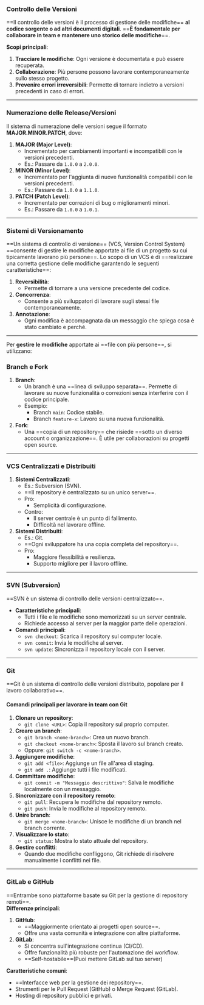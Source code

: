 ### **Controllo delle Versioni**

==Il controllo delle versioni è il processo di gestione delle modifiche== **al codice sorgente o ad altri documenti digitali**. ==**È fondamentale per collaborare in team e mantenere uno storico delle modifiche**==.

**Scopi principali**:

1. **Tracciare le modifiche**: Ogni versione è documentata e può essere recuperata.
2. **Collaborazione**: Più persone possono lavorare contemporaneamente sullo stesso progetto.
3. **Prevenire errori irreversibili**: Permette di tornare indietro a versioni precedenti in caso di errori.

---

### **Numerazione delle Release/Versioni**

Il sistema di numerazione delle versioni segue il formato **MAJOR.MINOR.PATCH**, dove:

1. **MAJOR (Major Level)**:
    - Incrementato per cambiamenti importanti e incompatibili con le versioni precedenti.
    - Es.: Passare da `1.0.0` a `2.0.0`.
2. **MINOR (Minor Level)**:
    - Incrementato per l'aggiunta di nuove funzionalità compatibili con le versioni precedenti.
    - Es.: Passare da `1.0.0` a `1.1.0`.
3. **PATCH (Patch Level)**:
    - Incrementato per correzioni di bug o miglioramenti minori.
    - Es.: Passare da `1.0.0` a `1.0.1`.

---

### **Sistemi di Versionamento**

==Un sistema di controllo di versione== (VCS, Version Control System) ==consente di gestire le modifiche apportate ai file di un progetto su cui tipicamente lavorano più persone==.
Lo scopo di un VCS è di ==realizzare una corretta gestione delle modifiche garantendo le seguenti caratteristiche==:

1. **Reversibilità**:
    - Permette di tornare a una versione precedente del codice.
2. **Concorrenza**:
    - Consente a più sviluppatori di lavorare sugli stessi file contemporaneamente.
3. **Annotazione**:
    - Ogni modifica è accompagnata da un messaggio che spiega cosa è stato cambiato e perché.

---

Per **gestire le modifiche** apportate ai ==file con più persone==, si utilizzano:
### **Branch e Fork**

1. **Branch**:
    - Un branch è una ==linea di sviluppo separata==. Permette di lavorare su nuove funzionalità o correzioni senza interferire con il codice principale.
    - Esempio:
        - Branch `main`: Codice stabile.
        - Branch `feature-x`: Lavoro su una nuova funzionalità.
2. **Fork**:
    - Una ==copia di un repository== che risiede ==sotto un diverso account o organizzazione==. È utile per collaborazioni su progetti open source.

---

### **VCS Centralizzati e Distribuiti**

1. **Sistemi Centralizzati**:
    - Es.: Subversion (SVN).
    - ==Il repository è centralizzato su un unico server==.
    - Pro:
        - Semplicità di configurazione.
    - Contro:
        - Il server centrale è un punto di fallimento.
        - Difficoltà nel lavorare offline.
2. **Sistemi Distribuiti**:
    - Es.: Git.
    - ==Ogni sviluppatore ha una copia completa del repository==.
    - Pro:
        - Maggiore flessibilità e resilienza.
        - Supporto migliore per il lavoro offline.

---

### **SVN (Subversion)**

==SVN è un sistema di controllo delle versioni centralizzato==.

- **Caratteristiche principali**:
    - Tutti i file e le modifiche sono memorizzati su un server centrale.
    - Richiede accesso al server per la maggior parte delle operazioni.
- **Comandi principali**:
    - `svn checkout`: Scarica il repository sul computer locale.
    - `svn commit`: Invia le modifiche al server.
    - `svn update`: Sincronizza il repository locale con il server.

---

### **Git**

==Git è un sistema di controllo delle versioni distribuito, popolare per il lavoro collaborativo==.

#### **Comandi principali per lavorare in team con Git**

1. **Clonare un repository**:
    - `git clone <URL>`: Copia il repository sul proprio computer.
2. **Creare un branch**:
    - `git branch <nome-branch>`: Crea un nuovo branch.
    - `git checkout <nome-branch>`: Sposta il lavoro sul branch creato.
    - Oppure: `git switch -c <nome-branch>`.
3. **Aggiungere modifiche**:
    - `git add <file>`: Aggiunge un file all'area di staging.
    - `git add .`: Aggiunge tutti i file modificati.
4. **Committare modifiche**:
    - `git commit -m "Messaggio descrittivo"`: Salva le modifiche localmente con un messaggio.
5. **Sincronizzare con il repository remoto**:
    - `git pull`: Recupera le modifiche dal repository remoto.
    - `git push`: Invia le modifiche al repository remoto.
6. **Unire branch**:
    - `git merge <nome-branch>`: Unisce le modifiche di un branch nel branch corrente.
7. **Visualizzare lo stato**:
    - `git status`: Mostra lo stato attuale del repository.
8. **Gestire conflitti**:
    - Quando due modifiche confliggono, Git richiede di risolvere manualmente i conflitti nei file.

---

### **GitLab e GitHub**

==Entrambe sono piattaforme basate su Git per la gestione di repository remoti==.  
**Differenze principali**:

1. **GitHub**:
    - ==Maggiormente orientato ai progetti open source==.
    - Offre una vasta comunità e integrazione con altre piattaforme.
2. **GitLab**:
    - Si concentra sull'integrazione continua (CI/CD).
    - Offre funzionalità più robuste per l'automazione dei workflow.
    - ==Self-hostabile==(Puoi mettere GitLab sul tuo server)

**Caratteristiche comuni**:

- ==Interfacce web per la gestione dei repository==.
- Strumenti per le Pull Request (GitHub) o Merge Request (GitLab).
- Hosting di repository pubblici e privati.
